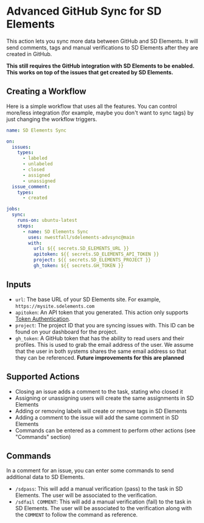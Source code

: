 # Advanced GitHub Sync for SD Elements
This action lets you sync more data between GitHub and SD Elements.  It will send comments, tags and manual verifications to SD Elements after they are created in GitHub.

**This still requires the GitHub integration with SD Elements to be enabled.  This works on top of the issues that get created by SD Elements.**

## Creating a Workflow
Here is a simple workflow that uses all the features.  You can control more/less integration (for example, maybe you don't want to sync tags) by just changing the workflow triggers.
```yml
name: SD Elements Sync

on:
  issues:
    types:
      - labeled
      - unlabeled
      - closed
      - assigned
      - unassigned
  issue_comment:
    types:
      - created

jobs:
  sync:
    runs-on: ubuntu-latest
    steps:
      - name: SD Elements Sync
        uses: nwestfall/sdelements-advsync@main
        with:
          url: ${{ secrets.SD_ELEMENTS_URL }}
          apitoken: ${{ secrets.SD_ELEMENTS_API_TOKEN }}
          project: ${{ secrets.SD_ELEMENTS_PROJECT }}
          gh_token: ${{ secrets.GH_TOKEN }}
```

## Inputs
 - `url`:  The base URL of your SD Elements site.  For example, `https://mysite.sdelements.com`
 - `apitoken`: An API token that you generated.  This action only supports [Token Authentication](https://docs.sdelements.com/release/5.16/api/docs/authentication/#token-authentication).
  - `project`: The project ID that you are syncing issues with.  This ID can be found on your dashboard for the project.
 - `gh_token`: A GitHub token that has the ability to read users and their profiles.  This is used to grab the email address of the user.  We assume that the user in both systems shares the same email address so that they can be referenced.  **Future improvements for this are planned**

## Supported Actions
 - Closing an issue adds a comment to the task, stating who closed it
  - Assigning or unassigning users will create the same assignments in SD Elements
  - Adding or removing labels will create or remove tags in SD Elements
  - Adding a comment to the issue will add the same comment in SD Elements
  - Commands can be entered as a comment to perform other actions (see "Commands" section)

## Commands
In a comment for an issue, you can enter some commands to send additional data to SD Elements.

 - `/sdpass`: This will add a manual verification (pass) to the task in SD Elements.  The user will be associated to the verification.
 - `/sdfail COMMENT`: This will add a manual verification (fail) to the task in SD Elements.  The user will be associated to the verification along with the `COMMENT` to follow the command as reference.